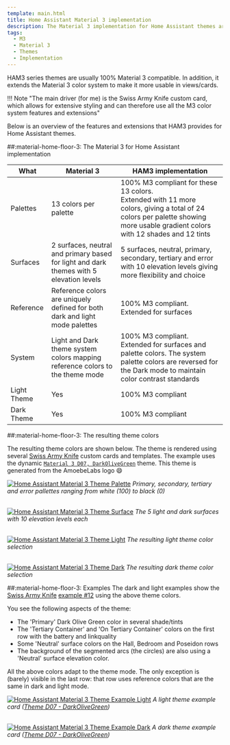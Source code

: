 ```yaml
---
template: main.html
title: Home Assistant Material 3 implementation
description: The Material 3 implementation for Home Assistant themes are 100% compatible. It further extends the M3 color system to make it more usable in views/cards. 
tags:
  - M3
  - Material 3
  - Themes
  - Implementation
---
```


<!-- GT/GML -->

HAM3 series themes are usually 100% Material 3 compatible. In addition, it extends the Material 3 color system to make it more usable in views/cards. 

!!! Note "The main driver (for me) is the Swiss Army Knife custom card, which allows for extensive styling and can therefore use all the M3 color system features and extensions"

Below is an overview of the features and extensions that HAM3 provides for Home Assistant themes.

##:material-home-floor-3: The Material 3 for Home Assistant implementation

| What | Material 3 | HAM3 implementation |
| ---- | ---------- |  ------------------- |
| Palettes | 13 colors per palette | 100% M3 compliant for these 13 colors. <br>Extended with 11 more colors, giving a total of 24 colors per palette showing more usable gradient colors with 12 shades and 12 tints |
| Surfaces | 2 surfaces, neutral and primary based for light and dark themes with 5 elevation levels | 5 surfaces, neutral, primary, secondary, tertiary and error with 10 elevation levels giving more flexibility and choice |
| Reference | Reference colors are uniquely defined for both dark and light mode palettes | 100% M3 compliant. <br>Extended for surfaces |
| System | Light and Dark theme system colors mapping reference colors to the theme mode | 100% M3 compliant. <br>Extended for surfaces and palette colors. The system palette colors are reversed for the Dark mode to maintain color contrast standards |
| Light Theme | Yes | 100% M3 compliant | 
| Dark Theme | Yes | 100% M3 compliant | 

##:material-home-floor-3: The resulting theme colors

The resulting theme colors are shown below. The theme is rendered using several [Swiss Army Knife][sak-docs-url] custom cards and templates. The example uses the dynamic [`Material 3 D07, DarkOliveGreen`][example-d7-md] theme. This theme is generated from the AmoebeLabs logo :smile:

[![Home Assistant Material 3 Theme Palette]][Home Assistant Material 3 Theme Palette]
_Primary, secondary, tertiary and error pallettes ranging from white (100) to black (0)_


<br>[![Home Assistant Material 3 Theme Surface]][Home Assistant Material 3 Theme Surface]
_The 5 light and dark surfaces with 10 elevation levels each_


<br>[![Home Assistant Material 3 Theme Light]][Home Assistant Material 3 Theme Light]
_The resulting light theme color selection_

<br>[![Home Assistant Material 3 Theme Dark]][Home Assistant Material 3 Theme Dark]
_The resulting dark theme color selection_


##:material-home-floor-3: Examples
The dark and light examples show the [Swiss Army Knife][sak-docs-url] [example \#12][sak-docs-example-12-url] using the above theme colors.

You see the following aspects of the theme:

- The 'Primary' Dark Olive Green color in several shade/tints
- The 'Tertiary Container' and 'On Tertiary Container' colors on the first row with the battery and linkquality
- Some 'Neutral' surface colors on the Hall, Bedroom and Poseidon rows
- The background of the segmented arcs (the circles) are also using a 'Neutral' surface elevation color.

All the above colors adapt to the theme mode. The only exception is (barely) visible in the last row: that row uses reference colors that are the same in dark and light mode.

[![Home Assistant Material 3 Theme Example Light]][Home Assistant Material 3 Theme Example Light]
_A light theme example card ([Theme D07 - DarkOliveGreen][example-d7-md])_

<br>[![Home Assistant Material 3 Theme Example Dark]][Home Assistant Material 3 Theme Example Dark]
_A dark theme example card ([Theme D07 - DarkOliveGreen][example-d7-md])_

<!-- Image References -->

[Home Assistant Material 3 Theme Palette]: ../assets/screenshots/m3-theme-d07-palettes.png "Home Assistant Material 3 Theme Palette definition for example D07, Dark Olive Green"
[Home Assistant Material 3 Theme Surface]: ../assets/screenshots/m3-theme-d07-surfaces.png "Home Assistant Material 3 Theme Surface definitionfor example D07, Dark Olive Green"
[Home Assistant Material 3 Theme Light]: ../assets/screenshots/m3-theme-d07-light.png "Home Assistant Material 3 Theme Light definition for example D07, Dark Olive Green"
[Home Assistant Material 3 Theme Dark]: ../assets/screenshots/m3-theme-d07-dark.png "Home Assistant Material 3 Theme Dark definition for example D07, Dark Olive Green"

[Home Assistant Material 3 Theme Example Light]: ../assets/screenshots/m3-example-d07-light.png "Home Assistant Material 3 Theme Light card example for D07, Dark Olive Green"
[Home Assistant Material 3 Theme Example Dark]: ../assets/screenshots/m3-example-d07-dark.png "Home Assistant Material 3 Theme Dark card example for D07, Dark Olive Green"

<!-- Internal References -->
[example-d7-md]: ../examples/material3-example-theme-d07-darkolivegreen.md

<!-- External References -->
[sak-docs-url]: https://swiss-army-knife-card-manual.amoebelabs.com
[sak-docs-example-12-url]: https://swiss-army-knife-card-manual.amoebelabs.com/examples/example-12/

